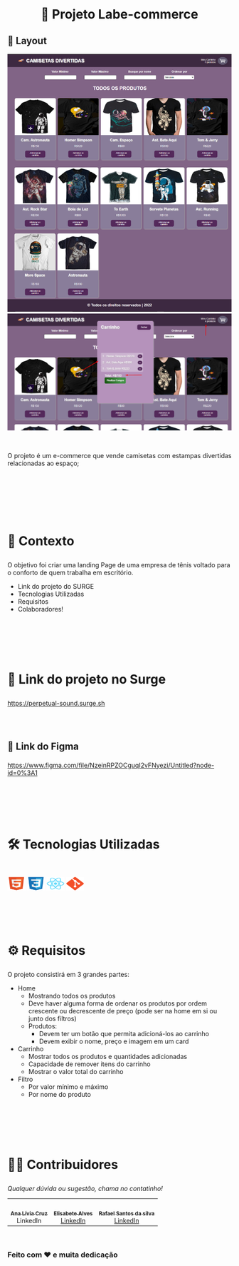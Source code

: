 <h1 align="center">
    <br>
    <p align="center" style="font-weight: bold;">🚀 Projeto Labe-commerce
<p>
</h1>

## 🎨 Layout

<p align="center">
<img src="./src/imgs/home.png"/>
<img src="./src/imgs/home2.png"/>
</p>

<br>

<p align="justify">O projeto é um e-commerce que vende camisetas com estampas divertidas relacionadas ao espaço;</p>

<br>

<br>

<h1>
    <br>
    <p style="font-weight: bold;">🧠 Contexto</p>
</h1>

O objetivo foi criar uma landing Page de uma empresa de tênis voltado para o conforto de quem trabalha em escritório.

- Link do projeto do SURGE
- Tecnologias Utilizadas
- Requisitos
- Colaboradores!

<br>

<h1>
    <br>
    <p style="font-weight: bold;">🔗 Link do projeto no Surge</p>
</h1>

https://perpetual-sound.surge.sh

<h2>
    <br>
    <p style="font-weight: bold;">🔗 Link do Figma</p>
</h2>

https://www.figma.com/file/NzeinRPZOCguqI2vFNyezi/Untitled?node-id=0%3A1

<br>

<h1>
    <br>
    <p style="font-weight: bold;">🛠️ Tecnologias Utilizadas</p>
</h1>

 <div style="display: inline_block"><br>
 
  <img align="center" alt="HTML" height="30" width="40" src="https://raw.githubusercontent.com/devicons/devicon/master/icons/html5/html5-original.svg">
  <img align="center" alt="CSS" height="30" width="40" src="https://raw.githubusercontent.com/devicons/devicon/master/icons/css3/css3-original.svg">
  <img align="center" alt="React" height="30" width="40" src="https://raw.githubusercontent.com/devicons/devicon/master/icons/react/react-original.svg">
  <img align="center" alt="Git" height="30" width="40" src="https://raw.githubusercontent.com/devicons/devicon/master/icons/git/git-original.svg">
 
</div>

<br>

<h1>
    <br>
    <p style="font-weight: bold;">⚙️ Requisitos</p>
</h1>

O projeto consistirá em 3 grandes partes:

- Home
  - Mostrando todos os produtos
  - Deve haver alguma forma de ordenar os produtos por ordem crescente ou decrescente de preço (pode ser na home em si ou junto dos filtros)
  - Produtos:
    - Devem ter um botão que permita adicioná-los ao carrinho
    - Devem exibir o nome, preço e imagem em um card
- Carrinho
  - Mostrar todos os produtos e quantidades adicionadas
  - Capacidade de remover itens do carrinho
  - Mostrar o valor total do carrinho
- Filtro
  - Por valor mínimo e máximo
  - Por nome do produto

<br>

<h1>
    <br>
    <p style="font-weight: bold;">👨‍💻 Contribuidores</p>
</h1>

_Qualquer dúvida ou sugestão, chama no contatinho!_

<table>
  <tr>
    <td align="center"><a href="https://github.com/Xoxo31"><img style="border-radius: 50%;" src="https://avatars.githubusercontent.com/u/92761420?v=4" width="100px;" alt=""/><br /><sub><b>Ana Lívia Cruz</b></sub></a><br /><a target="">LinkedIn</a> </td> 
     <td align="center"><a href="https://github.com/elisabetealves"><img style="border-radius: 50%;" src="https://unavatar.now.sh/github/elisabetealves" width="100px;" alt=""/><br /><sub><b>Elisabete Alves</b></sub></a><br /><a target="_blank" href="https://www.linkedin.com/mwlite/in/elisabete-alves-675637135">LinkedIn</a> </td>    
    <td align="center"><a href="https://github.com/Rafael563"><img style="border-radius: 50%;" src="https://avatars.githubusercontent.com/u/98034191?v=4" width="100px;" alt=""/><br /><sub><b>Rafael Santos da silva</b></sub></a><br /><a target="_blank" href="">LinkedIn</a> </td>    
  </tr>
  
</table>

<br>

### Feito com ❤️ e muita dedicação

